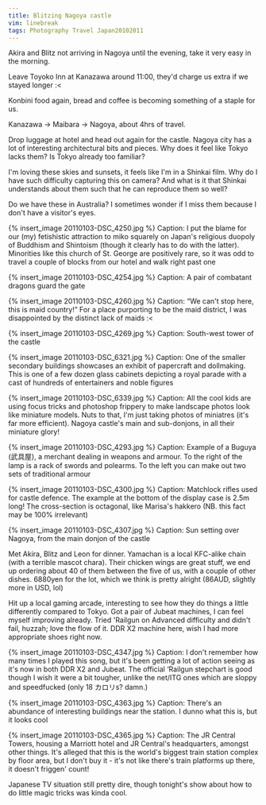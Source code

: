 ```yaml
---
title: Blitzing Nagoya castle
vim: linebreak
tags: Photography Travel Japan20102011
---
```


Akira and Blitz not arriving in Nagoya until the evening, take it very easy in
the morning.

Leave Toyoko Inn at Kanazawa around 11:00, they'd charge us extra if we stayed
longer :<

Konbini food again, bread and coffee is becoming something of a staple for us.

Kanazawa -> Maibara -> Nagoya, about 4hrs of travel.

Drop luggage at hotel and head out again for the castle. Nagoya city has a lot
of interesting architectural bits and pieces. Why does it feel like Tokyo lacks
them? Is Tokyo already too familiar?

I'm loving these skies and sunsets, it feels like I'm in a Shinkai film. Why do
I have such difficulty capturing this on camera? And what is it that Shinkai
understands about them such that he can reproduce them so well?

Do we have these in Australia? I sometimes wonder if I miss them because I
don't have a visitor's eyes.

{% insert_image 20110103-DSC_4250.jpg %}
Caption: I put the blame for our (my) fetishistic attraction to miko squarely on Japan's religious duopoly of Buddhism and Shintoism (though it clearly has to do with the latter). Minorities like this church of St. George are positively rare, so it was odd to travel a couple of blocks from our hotel and walk right past one

{% insert_image 20110103-DSC_4254.jpg %}
Caption: A pair of combatant dragons guard the gate

{% insert_image 20110103-DSC_4260.jpg %}
Caption: “We can't stop here, this is maid country!” For a place purporting to be the maid district, I was disappointed by the distinct lack of maids :<

{% insert_image 20110103-DSC_4269.jpg %}
Caption: South-west tower of the castle

{% insert_image 20110103-DSC_6321.jpg %}
Caption: One of the smaller secondary buildings showcases an exhibit of papercraft and dollmaking. This is one of a few dozen glass cabinets depicting a royal parade with a cast of hundreds of entertainers and noble figures

{% insert_image 20110103-DSC_6339.jpg %}
Caption: All the cool kids are using focus tricks and photoshop frippery to make landscape photos look like miniature models. Nuts to that, I'm just taking photos of miniatres (it's far more efficient). Nagoya castle's main and sub-donjons, in all their miniature glory!

{% insert_image 20110103-DSC_4293.jpg %}
Caption: Example of a Buguya (武具屋), a merchant dealing in weapons and armour. To the right of the lamp is a rack of swords and polearms. To the left you can make out two sets of traditional armour

{% insert_image 20110103-DSC_4300.jpg %}
Caption: Matchlock rifles used for castle defence. The example at the bottom of the display case is 2.5m long! The cross-section is octagonal, like Marisa's hakkero (NB. this fact may be 100% irrelevant)

{% insert_image 20110103-DSC_4307.jpg %}
Caption: Sun setting over Nagoya, from the main donjon of the castle

Met Akira, Blitz and Leon for dinner. Yamachan is a local KFC-alike chain (with
a terrible mascot chara). Their chicken wings are great stuff, we end up
ordering about 40 of them between the five of us, with a couple of other
dishes. 6880yen for the lot, which we think is pretty alright (86AUD, slightly
more in USD, lol)

Hit up a local gaming arcade, interesting to see how they do things a little
differently compared to Tokyo. Got a pair of Jubeat machines, I can feel myself
improving already. Tried 'Railgun on Advanced difficulty and didn't fail,
huzzah; love the flow of it. DDR X2 machine here, wish I had more appropriate
shoes right now.

{% insert_image 20110103-DSC_4347.jpg %}
Caption: I don't remember how many times I played this song, but it's been getting a lot of action seeing as it's now in both DDR X2 and Jubeat. The official ‘Railgun stepchart is good though I wish it were a bit tougher, unlike the net/ITG ones which are sloppy and speedfucked (only 18 カロリs? damn.)

{% insert_image 20110103-DSC_4363.jpg %}
Caption: There's an abundance of interesting buildings near the station. I dunno what this is, but it looks cool

{% insert_image 20110103-DSC_4365.jpg %}
Caption: The JR Central Towers, housing a Marriott hotel and JR Central's headquarters, amongst other things. It's alleged that this is the world's biggest train station complex by floor area, but I don't buy it - it's not like there's train platforms up there, it doesn't friggen' count!

Japanese TV situation still pretty dire, though tonight's show about how to do
little magic tricks was kinda cool.
